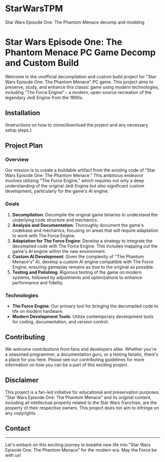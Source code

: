 # StarWarsTPM
Star Wars Episode One: The Phantom Menace decomp and modding

# Star Wars Episode One: The Phantom Menace PC Game Decomp and Custom Build

Welcome to the unofficial decompilation and custom build project for "Star Wars Episode One: The Phantom Menace" PC game. This project aims to preserve, study, and enhance this classic game using modern technologies, including "The Force Engine" - a modern, open-source recreation of the legendary Jedi Engine from the 1990s.

## Installation

(Instructions on how to clone/download the project and any necessary setup steps.)


## Project Plan

### Overview

Our mission is to create a buildable artifact from the existing code of "Star Wars Episode One: The Phantom Menace." This ambitious endeavor involves utilizing "The Force Engine," which requires not only a deep understanding of the original Jedi Engine but also significant custom development, particularly for the game's AI engine.

### Goals

1. **Decompilation**: Decompile the original game binaries to understand the underlying code structure and mechanics.
2. **Analysis and Documentation**: Thoroughly document the game's codebase and mechanics, focusing on areas that will require adaptation to work with The Force Engine.
3. **Adaptation for The Force Engine**: Develop a strategy to integrate the decompiled code with The Force Engine. This includes mapping out the game's AI engine within the new environment.
4. **Custom AI Development**: Given the complexity of "The Phantom Menace's" AI, develop a custom AI engine compatible with The Force Engine, ensuring gameplay remains as true to the original as possible.
5. **Testing and Polishing**: Rigorous testing of the game on modern systems, followed by adjustments and optimizations to enhance performance and fidelity.

### Technologies

- **The Force Engine**: Our primary tool for bringing the decompiled code to life on modern hardware.
- **Modern Development Tools**: Utilize contemporary development tools for coding, documentation, and version control.

## Contributing

We welcome contributions from fans and developers alike. Whether you're a seasoned programmer, a documentation guru, or a testing fanatic, there's a place for you here. Please see our contributing guidelines for more information on how you can be a part of this exciting project.

## Disclaimer

This project is a fan-led initiative for educational and preservation purposes. "Star Wars Episode One: The Phantom Menace" and its original content, including all intellectual property related to the Star Wars franchise, are the property of their respective owners. This project does not aim to infringe on any copyrights.

## Contact

---

Let's embark on this exciting journey to breathe new life into "Star Wars Episode One: The Phantom Menace" for the modern era. May the Force be with us!
